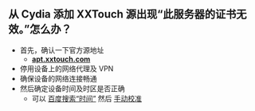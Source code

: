 ## 从 Cydia 添加 XXTouch 源出现“此服务器的证书无效。”怎么办？
- 首先，确认一下官方源地址
    - [**apt.xxtouch.com**](https://apt.xxtouch.com)
- 停用设备上的网络代理及 VPN
- 确保设备的网络连接畅通
- 然后确定设备时间及时区是否正确
    - 可以 [百度搜索“时间”](https://www.baidu.com/s?wd=时间) 然后 [手动校准](faq-0022.md)
